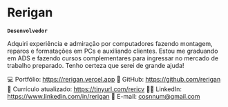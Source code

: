 # Rerigan
**`Desenvolvedor`**

Adquiri experiência e admiração por computadores fazendo montagem, reparos e formatações em PCs e auxiliando clientes. Estou me graduando em ADS e fazendo cursos complementares para ingressar no mercado de trabalho preparado.
Tenho certeza que serei de grande ajuda!

💻 Portfólio: https://rerigan.vercel.app
📂 GitHub: https://github.com/rerigan
📄 Currículo atualizado: https://tinyurl.com/rericv
👨‍💻 LinkedIn: https://www.linkedin.com/in/rerigan
📧 E-mail: cosnnum@gmail.com

